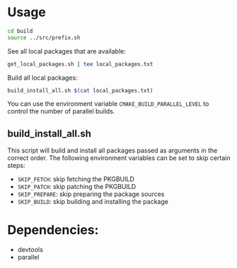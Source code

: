 # Usage

```bash
cd build
source ../src/prefix.sh
```

See all local packages that are available:
```bash
get_local_packages.sh | tee local_packages.txt
```

Build all local packages:
```bash
build_install_all.sh $(cat local_packages.txt)
```
You can use the environment variable `CMAKE_BUILD_PARALLEL_LEVEL` to control the number of parallel builds.

## build_install_all.sh
This script will build and install all packages passed as arguments in the correct order.
The following environment variables can be set to skip certain steps:
- `SKIP_FETCH`: skip fetching the PKGBUILD
- `SKIP_PATCH`: skip patching the PKGBUILD
- `SKIP_PREPARE`: skip preparing the package sources
- `SKIP_BUILD`: skip building and installing the package

# Dependencies:
- devtools
- parallel
